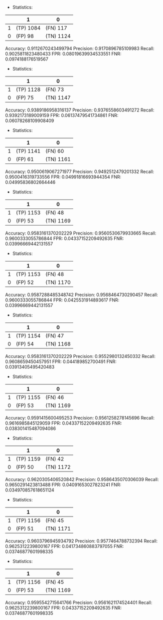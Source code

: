 * Statistics: 

|          |    1     |    0     |
|----------|----------|----------|
|    1     |(TP) 1084 | (FN) 117 |
|    0     | (FP) 98  |(TN) 1124 |
Accuracy: 0.9112670243499794
Precision: 0.9170896785109983
Recall: 0.9025811823480433
FPR: 0.08019639934533551
FNR: 0.0974188176519567
* Statistics: 

|          |    1     |    0     |
|----------|----------|----------|
|    1     |(TP) 1128 | (FN) 73  |
|    0     | (FP) 75  |(TN) 1147 |
Accuracy: 0.9389186958316137
Precision: 0.9376558603491272
Recall: 0.9392173189009159
FPR: 0.06137479541734861
FNR: 0.06078268109908409
* Statistics: 

|          |    1     |    0     |
|----------|----------|----------|
|    1     |(TP) 1141 | (FN) 60  |
|    0     | (FP) 61  |(TN) 1161 |
Accuracy: 0.9500619067271977
Precision: 0.9492512479201332
Recall: 0.9500416319733556
FPR: 0.04991816693944354
FNR: 0.04995836802664446
* Statistics: 

|          |    1     |    0     |
|----------|----------|----------|
|    1     |(TP) 1153 | (FN) 48  |
|    0     | (FP) 53  |(TN) 1169 |
Accuracy: 0.9583161370202229
Precision: 0.9560530679933665
Recall: 0.9600333055786844
FPR: 0.04337152209492635
FNR: 0.03996669442131557
* Statistics: 

|          |    1     |    0     |
|----------|----------|----------|
|    1     |(TP) 1153 | (FN) 48  |
|    0     | (FP) 52  |(TN) 1170 |
Accuracy: 0.9587288485348742
Precision: 0.9568464730290457
Recall: 0.9600333055786844
FPR: 0.0425531914893617
FNR: 0.03996669442131557
* Statistics: 

|          |    1     |    0     |
|----------|----------|----------|
|    1     |(TP) 1154 | (FN) 47  |
|    0     | (FP) 54  |(TN) 1168 |
Accuracy: 0.9583161370202229
Precision: 0.9552980132450332
Recall: 0.9608659450457951
FPR: 0.044189852700491
FNR: 0.03913405495420483
* Statistics: 

|          |    1     |    0     |
|----------|----------|----------|
|    1     |(TP) 1155 | (FN) 46  |
|    0     | (FP) 53  |(TN) 1169 |
Accuracy: 0.9591415600495253
Precision: 0.9561258278145696
Recall: 0.9616985845129059
FPR: 0.04337152209492635
FNR: 0.038301415487094086
* Statistics: 

|          |    1     |    0     |
|----------|----------|----------|
|    1     |(TP) 1159 | (FN) 42  |
|    0     | (FP) 50  |(TN) 1172 |
Accuracy: 0.9620305406520842
Precision: 0.9586435070306039
Recall: 0.9650291423813488
FPR: 0.04091653027823241
FNR: 0.034970857618651124
* Statistics: 

|          |    1     |    0     |
|----------|----------|----------|
|    1     |(TP) 1156 | (FN) 45  |
|    0     | (FP) 51  |(TN) 1171 |
Accuracy: 0.9603796945934792
Precision: 0.9577464788732394
Recall: 0.9625312239800167
FPR: 0.041734860883797055
FNR: 0.03746877601998335
* Statistics: 

|          |    1     |    0     |
|----------|----------|----------|
|    1     |(TP) 1156 | (FN) 45  |
|    0     | (FP) 53  |(TN) 1169 |
Accuracy: 0.9595542715641766
Precision: 0.9561621174524401
Recall: 0.9625312239800167
FPR: 0.04337152209492635
FNR: 0.03746877601998335
